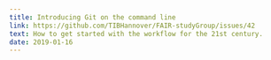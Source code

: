 ```yaml
---
title: Introducing Git on the command line
link: https://github.com/TIBHannover/FAIR-studyGroup/issues/42
text: How to get started with the workflow for the 21st century.
date: 2019-01-16
---
```


